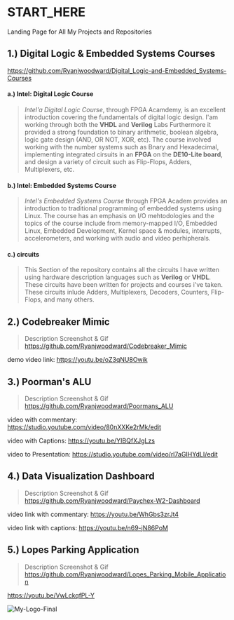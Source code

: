 # START_HERE
Landing Page for All My Projects and Repositories

## 1.) Digital Logic & Embedded Systems Courses
 https://github.com/Ryanjwoodward/Digital_Logic-and-Embedded_Systems-Courses
  
####  a.) Intel: Digital Logic Course
    
> _Intel'a Digital Logic Course_, through FPGA Acamdemy, is an excellent introduction covering the fundamentals of digital logic design. I'am working through both the **VHDL** and **Verilog** Labs Furthermore it provided a strong foundation to binary arithmetic, boolean algebra, logic gate design (AND, OR NOT, XOR, etc). The course involved working with the number systems such as Bnary and Hexadecimal, implementing integrated cirsuits in an **FPGA** on the **DE10-Lite board**, and  design a variety of circuit such as Flip-Flops, Adders, Multiplexers, etc. 

      
####  b.) Intel: Embedded Systems Course
>_Intel's Embedded Systems Course_ through FPGA Academ provides an introduction to traditional programming of embedded systems using Linux. The course has an emphasis on I/O mehtodologies and the topics of the course include from memory-mapped I/O, Embedded Linux, Embedded Development, Kernel space & modules, interrupts, accelerometers, and working with audio and video perhipherals.

 
####  c.) circuits
> This Section of the repository contains all the circuits I have written using hardware description languages such as **Verilog** or **VHDL**. These circuits have been written for projects and courses i've taken. These circuits inlude Adders, Multiplexers, Decoders, Counters, Flip-Flops, and many others.
   
## 2.) Codebreaker Mimic 
> Description
> Screenshot & Gif
https://github.com/Ryanjwoodward/Codebreaker_Mimic

demo video link: https://youtu.be/oZ3qNU8Owik
  
## 3.) Poorman's ALU
> Description
> Screenshot & Gif
https://github.com/Ryanjwoodward/Poormans_ALU

video with commentary: https://studio.youtube.com/video/80nXXKe2rMk/edit

video with Captions: https://youtu.be/YIBQfXJgLzs

video to Presentation: https://studio.youtube.com/video/rl7aGIHYdLI/edit

## 4.) Data Visualization Dashboard
> Description
> Screenshot & Gif
https://github.com/Ryanjwoodward/Paychex-W2-Dashboard

video link with commentary: https://youtu.be/WhGbs3zrJt4

video link with captions: https://youtu.be/n69-jN86PoM

## 5.) Lopes Parking Application
> Description
> Screenshot & Gif
https://github.com/Ryanjwoodward/Lopes_Parking_Mobile_Application

https://youtu.be/VwLckqfPL-Y

![My-Logo-Final](https://user-images.githubusercontent.com/48807137/234431823-62b87718-771b-4978-8646-23dc4a23723a.png)
